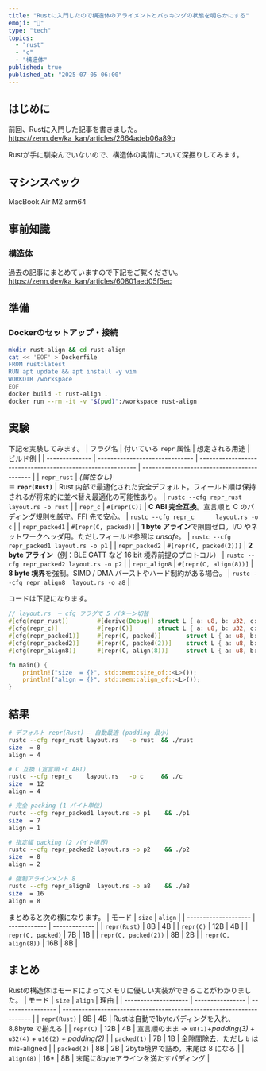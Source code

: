 ```yaml
---
title: "Rustに入門したので構造体のアライメントとパッキングの状態を明らかにする"
emoji: "🔘"
type: "tech"
topics:
  - "rust"
  - "c"
  - "構造体"
published: true
published_at: "2025-07-05 06:00"
---
```


## はじめに
前回、Rustに入門した記事を書きました。
https://zenn.dev/ka_kan/articles/2664adeb06a89b

Rustが手に馴染んでいないので、構造体の実情について深掘りしてみます。

## マシンスペック
MacBook Air M2 arm64

## 事前知識
### 構造体
過去の記事にまとめていますので下記をご覧ください。
https://zenn.dev/ka_kan/articles/60801aed05f5ec

## 準備
### Dockerのセットアップ・接続
```bash
mkdir rust-align && cd rust-align
cat << 'EOF' > Dockerfile
FROM rust:latest
RUN apt update && apt install -y vim
WORKDIR /workspace
EOF
docker build -t rust-align .
docker run --rm -it -v "$(pwd)":/workspace rust-align
```

## 実験
下記を実験してみます。
| フラグ名           | 付いている `repr` 属性                | 想定される用途                                                    | ビルド例                                        |
| -------------- | ------------------------------ | ---------------------------------------------------------- | ------------------------------------------- |
| `repr_rust`    | *(属性なし)*<br>＝ **`repr(Rust)`** | Rust 内部で最適化された安全デフォルト。フィールド順は保持されるが将来的に並べ替え最適化の可能性あり。      | `rustc --cfg repr_rust   layout.rs -o rust` |
| `repr_c`       | `#[repr(C)]`                   | **C ABI 完全互換**。宣言順と C のパディング規則を厳守。FFI 先で安心。                | `rustc --cfg repr_c      layout.rs -o c`    |
| `repr_packed1` | `#[repr(C, packed)]`           | **1 byte アライン**で隙間ゼロ。I/O やネットワークヘッダ用。ただしフィールド参照は *unsafe*。 | `rustc --cfg repr_packed1 layout.rs -o p1`  |
| `repr_packed2` | `#[repr(C, packed(2))]`        | **2 byte アライン**（例：BLE GATT など 16 bit 境界前提のプロトコル）           | `rustc --cfg repr_packed2 layout.rs -o p2`  |
| `repr_align8`  | `#[repr(C, align(8))]`         | **8 byte 境界**を強制。SIMD / DMA バーストやハード制約がある場合。               | `rustc --cfg repr_align8  layout.rs -o a8`  |

コードは下記になります。

```rust
// layout.rs  ─ cfg フラグで 5 パターン切替
#[cfg(repr_rust)]        #[derive(Debug)] struct L { a: u8, b: u32, c: u16 }
#[cfg(repr_c)]           #[repr(C)]       struct L { a: u8, b: u32, c: u16 }
#[cfg(repr_packed1)]     #[repr(C, packed)]       struct L { a: u8, b: u32, c: u16 }
#[cfg(repr_packed2)]     #[repr(C, packed(2))]    struct L { a: u8, b: u32, c: u16 }
#[cfg(repr_align8)]      #[repr(C, align(8))]     struct L { a: u8, b: u32, c: u16 }

fn main() {
    println!("size  = {}", std::mem::size_of::<L>());
    println!("align = {}", std::mem::align_of::<L>());
}
```

## 結果
```bash
# デフォルト repr(Rust) – 自動最適 (padding 最小)
rustc --cfg repr_rust layout.rs   -o rust  && ./rust
size  = 8
align = 4

# C 互換 (宣言順・C ABI)
rustc --cfg repr_c    layout.rs   -o c     && ./c
size  = 12
align = 4

# 完全 packing (1 バイト単位)
rustc --cfg repr_packed1 layout.rs -o p1    && ./p1
size  = 7
align = 1

# 指定幅 packing (2 バイト境界)
rustc --cfg repr_packed2 layout.rs -o p2    && ./p2
size  = 8
align = 2

# 強制アラインメント 8
rustc --cfg repr_align8  layout.rs -o a8    && ./a8
size  = 16
align = 8
```
まとめると次の様になります。
| モード                  | `size` | `align` |
| -------------------- | ------------ | ------------- |
| `repr(Rust)`         | 8B      | 4B           |
| `repr(C)`            | 12B     | 4B           |
| `repr(C, packed)`    | 7B     | 1B           |
| `repr(C, packed(2))` | 8B      | 2B           |
| `repr(C, align(8))`  | 16B     | 8B           |

## まとめ
Rustの構造体はモードによってメモリに優しい実装ができることがわかりました。
| モード | `size` | `align` | 理由                                                                   |
| -------------------- | ---------------- | ----------------- | -------------------------------------------------------------------- |
| `repr(Rust)`         | 8B            | 4B                 | Rustは自動で1byteパディングを入れ、8,8byte で揃える                            |
| `repr(C)`            | 12B           | 4B                 | 宣言順のまま → `u8(1)`+*padding(3)* + `u32(4)` + `u16(2)` + *padding(2)* |
| `packed(1)`          | 7B            | 1B                 | 全隙間除去．ただし `b` は mis-aligned                                          |
| `packed(2)`          | 8B            | 2B                 | 2byte境界で詰め，末尾は 8 になる                                               |
| `align(8)`           | 16*           | 8B                 | 末尾に8byteアラインを満たすパディング                                             |